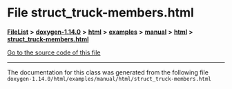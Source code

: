 

# File struct\_truck-members.html



[**FileList**](files.md) **>** [**doxygen-1.14.0**](dir_9d5bad020669189c90cda983471be5d0.md) **>** [**html**](dir_05d1fd8a7cdd04f638f8b23196de02e2.md) **>** [**examples**](dir_aa52e73a32d193037813a53dcfe817b6.md) **>** [**manual**](dir_cffcf8ecdc9e4351f3d375d77f7d7b79.md) **>** [**html**](dir_c841af69762a58cc9952eb769df9ebbd.md) **>** [**struct\_truck-members.html**](struct__truck-members_8html.md)

[Go to the source code of this file](struct__truck-members_8html_source.md)





































































------------------------------
The documentation for this class was generated from the following file `doxygen-1.14.0/html/examples/manual/html/struct_truck-members.html`

